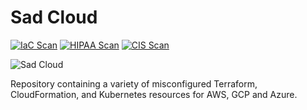 # Sad Cloud
[![IaC Scan](https://app.demo.soluble.cloud/api/v1/public/badges/db3b1170-4cda-4742-a6d3-678a3cd29529.svg)](https://app.demo.soluble.cloud/repos/details/github.com/soluble-ai/sad-cloud) [![HIPAA Scan](https://app.demo.soluble.cloud/api/v1/public/badges/a5aa8d7d-2c17-46e1-baec-ca287b9ebf5b.svg)](https://app.demo.soluble.cloud/api/v1/org/900000000000/repos/details/github.com/soluble-ai/sad-cloud) [![CIS Scan](https://app.demo.soluble.cloud/api/v1/public/badges/8ff65b63-1812-401f-bd4c-eec418b5daa3.svg)](https://app.demo.soluble.cloud/api/v1/org/900000000000/repos/details/github.com/soluble-ai/sad-cloud)

![Sad Cloud](.images/sad-cloud.png)


Repository containing a variety of misconfigured Terraform, CloudFormation, and Kubernetes resources
for AWS, GCP and Azure.
